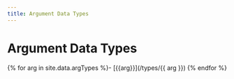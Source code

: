 ```yaml
---
title: Argument Data Types
---
```


# Argument Data Types

{% for arg in site.data.argTypes %}- [{{arg}}](/types/{{ arg }})
{% endfor %}
